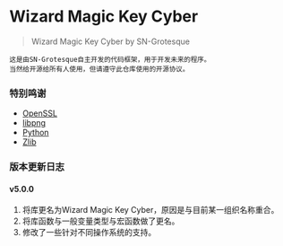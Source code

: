 # Wizard Magic Key Cyber
> Wizard Magic Key Cyber by SN-Grotesque

```text
这是由SN-Grotesque自主开发的代码框架，用于开发未来的程序。
当然给开源给所有人使用，但请遵守此仓库使用的开源协议。
```

### 特别鸣谢
 - [OpenSSL](https://github.com/openssl/openssl)
 - [libpng](http://libpng.org/pub/png/)
 - [Python](https://www.python.org/)
 - [Zlib](https://github.com/madler/zlib)

### 版本更新日志

#### v5.0.0
1. 将库更名为Wizard Magic Key Cyber，原因是与目前某一组织名称重合。
2. 将库函数与一般变量类型与宏函数做了更名。
3. 修改了一些针对不同操作系统的支持。
